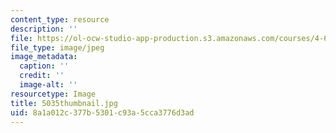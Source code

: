 ```yaml
---
content_type: resource
description: ''
file: https://ol-ocw-studio-app-production.s3.amazonaws.com/courses/4-614-religious-architecture-and-islamic-cultures-fall-2002/8a1a012c377b5301c93a5cca3776d3ad_5035thumbnail.jpg
file_type: image/jpeg
image_metadata:
  caption: ''
  credit: ''
  image-alt: ''
resourcetype: Image
title: 5035thumbnail.jpg
uid: 8a1a012c-377b-5301-c93a-5cca3776d3ad
---
```

